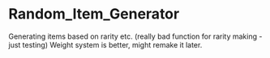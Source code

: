 # Random_Item_Generator

Generating items based on rarity etc. (really bad function for rarity making - just testing)
Weight system is better, might remake it later.